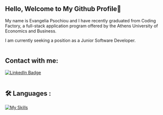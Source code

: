 ## Hello, Welcome to My Github Profile👋 

My name is Evangelia Psochiou and I have recently graduated from Coding Factory, a full-stack application program offered by the Athens University of Economics and Business.

I am currently seeking a position as a Junior Software Developer.
<br>
<br>

## Contact with me: 
<div>
  <a href="https://www.linkedin.com/in/evangelia-psochiou-92376813a/">
    <img src="https://img.shields.io/badge/LinkedIn-blue?style=for-the-badge&logo=linkedin&logoColor=white" alt="LinkedIn Badge"/>
  </a>
</div>
<br>

## :hammer_and_wrench: Languages  :

[![My Skills](https://skillicons.dev/icons?i=java,hibernate,spring,js,nodejs,express,cs,angular,bootstrap,html,css,mongodb,mysql,sqlfigma&theme=light)](https://skillicons.dev)


